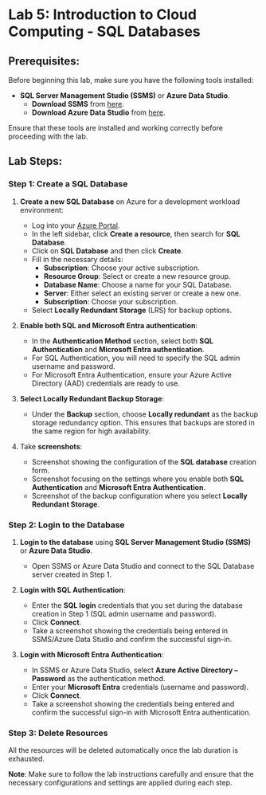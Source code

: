 # Lab 5: Introduction to Cloud Computing - SQL Databases

## Prerequisites:
Before beginning this lab, make sure you have the following tools installed:
- **SQL Server Management Studio (SSMS)** or **Azure Data Studio**.
  - **Download SSMS** from [here](https://learn.microsoft.com/en-us/sql/ssms/download-sql-server-management-studio-ssms?view=sql-server-ver16).
  - **Download Azure Data Studio** from [here](https://learn.microsoft.com/en-us/azure-data-studio/download-azure-data-studio?tabs=win-install%2Cwin-user-install%2Credhat-install%2Cwindows-uninstall%2Credhat-uninstall#download-azure-data-studio).

Ensure that these tools are installed and working correctly before proceeding with the lab.

## Lab Steps:

### Step 1: Create a SQL Database
1. **Create a new SQL Database** on Azure for a development workload environment:
   - Log into your [Azure Portal](https://portal.azure.com/).
   - In the left sidebar, click **Create a resource**, then search for **SQL Database**.
   - Click on **SQL Database** and then click **Create**.
   - Fill in the necessary details:
     - **Subscription**: Choose your active subscription.
     - **Resource Group**: Select or create a new resource group.
     - **Database Name**: Choose a name for your SQL Database.
     - **Server**: Either select an existing server or create a new one.
     - **Subscription**: Choose your subscription.
   - Select **Locally Redundant Storage** (LRS) for backup options.
   
2. **Enable both SQL and Microsoft Entra authentication**:
   - In the **Authentication Method** section, select both **SQL Authentication** and **Microsoft Entra authentication**.
   - For SQL Authentication, you will need to specify the SQL admin username and password.
   - For Microsoft Entra Authentication, ensure your Azure Active Directory (AAD) credentials are ready to use.

3. **Select Locally Redundant Backup Storage**:
   - Under the **Backup** section, choose **Locally redundant** as the backup storage redundancy option. This ensures that backups are stored in the same region for high availability.

4. Take **screenshots**:
   - Screenshot showing the configuration of the **SQL database** creation form.
   - Screenshot focusing on the settings where you enable both **SQL Authentication** and **Microsoft Entra Authentication**.
   - Screenshot of the backup configuration where you select **Locally Redundant Storage**.

### Step 2: Login to the Database
1. **Login to the database** using **SQL Server Management Studio (SSMS)** or **Azure Data Studio**.
   - Open SSMS or Azure Data Studio and connect to the SQL Database server created in Step 1.
   
2. **Login with SQL Authentication**:
   - Enter the **SQL login** credentials that you set during the database creation in Step 1 (SQL admin username and password).
   - Click **Connect**.
   - Take a screenshot showing the credentials being entered in SSMS/Azure Data Studio and confirm the successful sign-in.

3. **Login with Microsoft Entra Authentication**:
   - In SSMS or Azure Data Studio, select **Azure Active Directory – Password** as the authentication method.
   - Enter your **Microsoft Entra** credentials (username and password).
   - Click **Connect**.
   - Take a screenshot showing the credentials being entered and confirm the successful sign-in with Microsoft Entra authentication.

### Step 3: Delete Resources
All the resources will be deleted automatically once the lab duration is exhausted.

**Note**: Make sure to follow the lab instructions carefully and ensure that the necessary configurations and settings are applied during each step.

